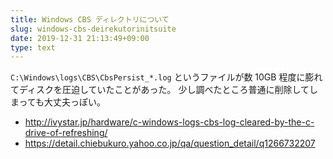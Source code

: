 ```yaml
---
title: Windows CBS ディレクトリについて
slug: windows-cbs-deirekutorinitsuite
date: 2019-12-31 21:13:49+09:00
type: text
---
```



`C:\Windows\logs\CBS\CbsPersist_*.log` というファイルが数 10GB 程度に膨れてディスクを圧迫していたことがあった。
少し調べたところ普通に削除してしまっても大丈夫っぽい。

- http://ivystar.jp/hardware/c-windows-logs-cbs-log-cleared-by-the-c-drive-of-refreshing/
- https://detail.chiebukuro.yahoo.co.jp/qa/question_detail/q1266732207
